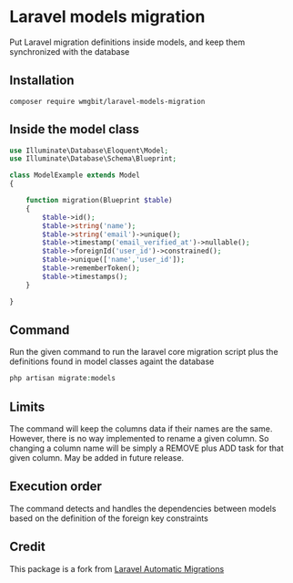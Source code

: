 # Laravel models migration
Put Laravel migration definitions inside models, and keep them synchronized with the database

## Installation
```console
composer require wmgbit/laravel-models-migration
```

## Inside the model class
```php
use Illuminate\Database\Eloquent\Model;
use Illuminate\Database\Schema\Blueprint;

class ModelExample extends Model 
{

    function migration(Blueprint $table)
    {
        $table->id();
        $table->string('name');
        $table->string('email')->unique();
        $table->timestamp('email_verified_at')->nullable();
        $table->foreignId('user_id')->constrained();
        $table->unique(['name','user_id']);
        $table->rememberToken();
        $table->timestamps();
    }

}
```

## Command
Run the given command to run the laravel core migration script plus the definitions found in model classes againt the database
```php
php artisan migrate:models
```

## Limits
The command will keep the columns data if their names are the same.
However, there is no way implemented to rename a given column. So changing a column name will be simply a REMOVE plus ADD task for that given column. May be added in future release.


## Execution order
The command detects and handles the dependencies between models based on the definition of the foreign key constraints

## Credit
This package is a fork from [Laravel Automatic Migrations](https://github.com/bastinald/laravel-automatic-migrations/)
